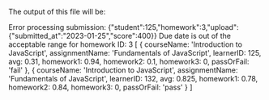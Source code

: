 The output of this file will be:

Error processing submission: {"student":125,"homework":3,"upload":{"submitted_at":"2023-01-25","score":400}} Due date is out of the acceptable range for homework ID: 3
[
  {
    courseName: 'Introduction to JavaScript',
    assignmentName: 'Fundamentals of JavaScript',
    learnerID: 125,
    avg: 0.31,
    homework1: 0.94,
    homework2: 0.1,
    homework3: 0,
    passOrFail: 'fail'
  },
  {
    courseName: 'Introduction to JavaScript',
    assignmentName: 'Fundamentals of JavaScript',
    learnerID: 132,
    avg: 0.825,
    homework1: 0.78,
    homework2: 0.84,
    homework3: 0,
    passOrFail: 'pass'
  }
]
